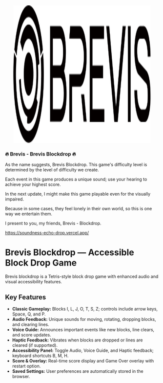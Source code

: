 <p align="center">
  <img src="logo.png" width="450" height="450"/>
</p>

### 🔥 Brevis - Brevis Blockdrop 🔥 
As the name suggests, Brevis Blockdrop.
This game's difficulty level is determined by the level of difficulty we create.

Each event in this game produces a unique sound; use your hearing to achieve your highest score.

In the next update, I might make this game playable even for the visually impaired.

Because in some cases, they feel lonely in their own world, so this is one way we entertain them.

I present to you, my friends, Brevis - Blockdrop.

https://soundness-echo-drop.vercel.app/


# Brevis Blockdrop — Accessible Block Drop Game

Brevis blockdrop is a Tetris-style block drop game with enhanced audio and visual accessibility features.

## Key Features

- **Classic Gameplay:** Blocks I, L, J, O, T, S, Z; controls include arrow keys, Space, Q, and P.
- **Audio Feedback:** Unique sounds for moving, rotating, dropping blocks, and clearing lines.
- **Voice Guide:** Announces important events like new blocks, line clears, and score updates.
- **Haptic Feedback:** Vibrates when blocks are dropped or lines are cleared (if supported).
- **Accessibility Panel:** Toggle Audio, Voice Guide, and Haptic feedback; keyboard shortcuts B, M, H.
- **Score & Overlay:** Real-time score display and Game Over overlay with restart option.
- **Saved Settings:** User preferences are automatically stored in the browser.
